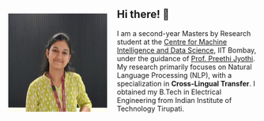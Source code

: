 <img src="snegha_profile.jpg" width="200" height="200" align="left" style="margin: 40px 20px 20px 0;"/>

## Hi there! 👋

I am a second-year Masters by Research student at the [Centre for Machine Intelligence and Data Science](https://www.minds.iitb.ac.in/), IIT Bombay, under the guidance of [Prof. Preethi Jyothi](https://www.cse.iitb.ac.in/~pjyothi/). My research primarily focuses on Natural Language Processing (NLP), with a specialization in **Cross-Lingual Transfer**. I obtained my B.Tech in Electrical Engineering from Indian Institute of Technology Tirupati.




